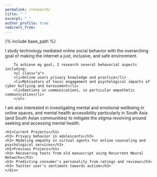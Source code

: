 ```yaml
---
permalink: /research/
title: " "
excerpt: " "
author_profile: true
redirect_from: 
---
```


{% include base_path %}
<div class="container">
    <div class="col-sm-12 col-md-6 col-lg-9 pt-4">
<p>       
        I study technology mediated online social behavior with the overarching goal of making the internet a just, inclusive, and safe environment. 
        
        To achieve my goal, I research several behavorial aspects including: 
        <ul class="a">
        <li>Online users privacy knowledge and practice</li>
        <li>Motivators of toxic engagement and psychological impacts of cyber bullying and harassment</li>
        <li>Emotions in communications, in particular empathetic communication</li>
        </ul>
</p>
        <p>I am also interested in investigating mental and emotional wellbeing in online spaces, and mental health accessibility particularly in South Asia (and South Asian communities) to mitigate the stigma revolving around seeking and accessing mental health. </p>
		<p>


    <h1>Current Projects</h1>
    <h3> Privacy behavior in adolescents</h3>
    <h3> Modeling empathy in virtual agents for online counseling and psychological services</h3>
    <h1>Previous Projecs</h1>
    <h3> Recovering texts from old manuscript using Recurrent Neural Networks</h3>
    <h3> Predicting consumer's personality from ratings and reviews</h3>
    <h3> Twitter user's sentiment towards autism</h3>
    </div>
</div>